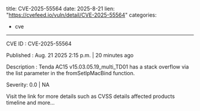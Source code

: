  
title: CVE-2025-55564
date: 2025-8-21
lien: "https://cvefeed.io/vuln/detail/CVE-2025-55564"
categories:
  - cve
---

CVE ID : CVE-2025-55564

Published :  Aug. 21
2025
2:15 p.m. | 20 minutes ago

Description : Tenda AC15 v15.03.05.19_multi_TD01 has a stack overflow via the list parameter in the fromSetIpMacBind function.

Severity: 0.0 | NA

Visit the link for more details
such as CVSS details
affected products
timeline
and more...
